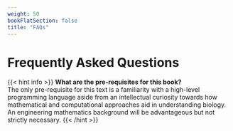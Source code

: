 ```yaml
---
weight: 50
bookFlatSection: false
title: "FAQs"
---
```


# Frequently Asked Questions

{{< hint info >}}
**What are the pre-requisites for this book?**  
The only pre-requisite for this text is a familiarity with a high-level programming language aside from an intellectual curiosity towards how mathematical and computational approaches aid in understanding biology. An engineering mathematics background will be advantageous but not strictly necessary.
{{< /hint >}}

<!-- {{< expand "What are the pre-requisites for this book?" >}}
The only pre-requisite for this text is a familiarity with a high-level programming language aside from an intellectual curiosity towards how mathematical and computational approaches aid in understanding biology. An engineering mathematics background will be advantageous but not strictly necessary.
{{< /expand >}}
 -->